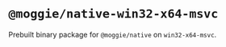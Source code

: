 # `@moggie/native-win32-x64-msvc`

Prebuilt binary package for `@moggie/native` on `win32-x64-msvc`.
